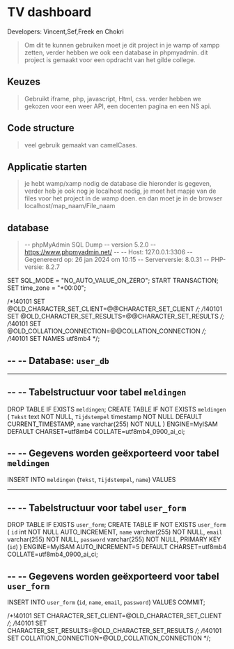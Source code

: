 # TV dashboard


Developers: Vincent,Sef,Freek en Chokri

> Om dit te kunnen gebruiken moet je dit project in je wamp of xampp zetten, verder hebben we ook een database in phpmyadmin.
> dit project is gemaakt voor een opdracht van het gilde college.

## Keuzes

>Gebruikt iframe,  php, javascript, Html, css. verder hebben we gekozen voor een weer API, een docenten pagina en een NS api. 

## Code structure

>veel gebruik gemaakt van camelCases.


## Applicatie starten

> je hebt wamp/xamp nodig de database die hieronder is gegeven, verder heb je ook nog je localhost nodig, je moet het mapje van de files voor het project in de wamp doen. en dan moet je in de browser localhost/map_naam/File_naam

## database

>  -- phpMyAdmin SQL Dump
-- version 5.2.0
-- https://www.phpmyadmin.net/
--
-- Host: 127.0.0.1:3306
-- Gegenereerd op: 26 jan 2024 om 10:15
-- Serverversie: 8.0.31
-- PHP-versie: 8.2.7

SET SQL_MODE = "NO_AUTO_VALUE_ON_ZERO";
START TRANSACTION;
SET time_zone = "+00:00";


/*!40101 SET @OLD_CHARACTER_SET_CLIENT=@@CHARACTER_SET_CLIENT */;
/*!40101 SET @OLD_CHARACTER_SET_RESULTS=@@CHARACTER_SET_RESULTS */;
/*!40101 SET @OLD_COLLATION_CONNECTION=@@COLLATION_CONNECTION */;
/*!40101 SET NAMES utf8mb4 */;

--
-- Database: `user_db`
--

-- --------------------------------------------------------

--
-- Tabelstructuur voor tabel `meldingen`
--

DROP TABLE IF EXISTS `meldingen`;
CREATE TABLE IF NOT EXISTS `meldingen` (
  `Tekst` text NOT NULL,
  `Tijdstempel` timestamp NOT NULL DEFAULT CURRENT_TIMESTAMP,
  `name` varchar(255) NOT NULL
) ENGINE=MyISAM DEFAULT CHARSET=utf8mb4 COLLATE=utf8mb4_0900_ai_ci;

--
-- Gegevens worden geëxporteerd voor tabel `meldingen`
--

INSERT INTO `meldingen` (`Tekst`, `Tijdstempel`, `name`) VALUES


-- --------------------------------------------------------

--
-- Tabelstructuur voor tabel `user_form`
--

DROP TABLE IF EXISTS `user_form`;
CREATE TABLE IF NOT EXISTS `user_form` (
  `id` int NOT NULL AUTO_INCREMENT,
  `name` varchar(255) NOT NULL,
  `email` varchar(255) NOT NULL,
  `password` varchar(255) NOT NULL,
  PRIMARY KEY (`id`)
) ENGINE=MyISAM AUTO_INCREMENT=5 DEFAULT CHARSET=utf8mb4 COLLATE=utf8mb4_0900_ai_ci;

--
-- Gegevens worden geëxporteerd voor tabel `user_form`
--

INSERT INTO `user_form` (`id`, `name`, `email`, `password`) VALUES
COMMIT;

/*!40101 SET CHARACTER_SET_CLIENT=@OLD_CHARACTER_SET_CLIENT */;
/*!40101 SET CHARACTER_SET_RESULTS=@OLD_CHARACTER_SET_RESULTS */;
/*!40101 SET COLLATION_CONNECTION=@OLD_COLLATION_CONNECTION */;



